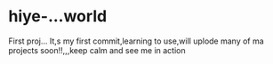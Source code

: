 # hiye-...world
First proj...
It,s my first commit,learning to use,will uplode many of ma projects soon!!,,,keep calm and see me in action
